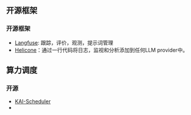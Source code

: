 

## 开源框架
### 开源框架
* [Langfuse](https://langfuse.com/):  跟踪，评价，观测，提示词管理
* [Helicone](https://www.helicone.ai/)：通过一行代码将日志，监视和分析添加到任何LLM provider中。



## 算力调度
### 开源
* [KAI-Scheduler](https://github.com/NVIDIA/KAI-Scheduler)
* 
